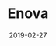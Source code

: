 ---
title: Enova
description: Salon de l'innovation en électronique, mesure, vision et optique
image: /images/events/nenad-grujic-671248-unsplash.jpg
website: http://www.enova-event.com
address: Paris Expo Porte de Versailles
booth: L36
startDate: 2017-09-19
date: 2019-02-27
---